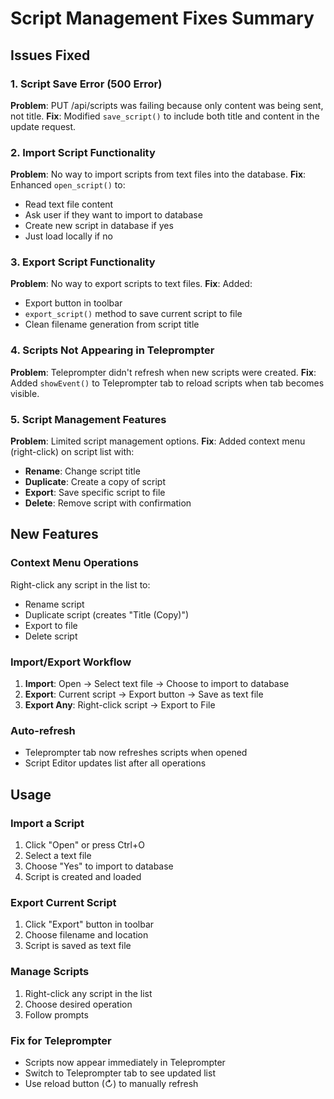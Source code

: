 # Script Management Fixes Summary

## Issues Fixed

### 1. Script Save Error (500 Error)
**Problem**: PUT /api/scripts was failing because only content was being sent, not title.
**Fix**: Modified `save_script()` to include both title and content in the update request.

### 2. Import Script Functionality
**Problem**: No way to import scripts from text files into the database.
**Fix**: Enhanced `open_script()` to:
- Read text file content
- Ask user if they want to import to database
- Create new script in database if yes
- Just load locally if no

### 3. Export Script Functionality
**Problem**: No way to export scripts to text files.
**Fix**: Added:
- Export button in toolbar
- `export_script()` method to save current script to file
- Clean filename generation from script title

### 4. Scripts Not Appearing in Teleprompter
**Problem**: Teleprompter didn't refresh when new scripts were created.
**Fix**: Added `showEvent()` to Teleprompter tab to reload scripts when tab becomes visible.

### 5. Script Management Features
**Problem**: Limited script management options.
**Fix**: Added context menu (right-click) on script list with:
- **Rename**: Change script title
- **Duplicate**: Create a copy of script
- **Export**: Save specific script to file
- **Delete**: Remove script with confirmation

## New Features

### Context Menu Operations
Right-click any script in the list to:
- Rename script
- Duplicate script (creates "Title (Copy)")
- Export to file
- Delete script

### Import/Export Workflow
1. **Import**: Open → Select text file → Choose to import to database
2. **Export**: Current script → Export button → Save as text file
3. **Export Any**: Right-click script → Export to File

### Auto-refresh
- Teleprompter tab now refreshes scripts when opened
- Script Editor updates list after all operations

## Usage

### Import a Script
1. Click "Open" or press Ctrl+O
2. Select a text file
3. Choose "Yes" to import to database
4. Script is created and loaded

### Export Current Script
1. Click "Export" button in toolbar
2. Choose filename and location
3. Script is saved as text file

### Manage Scripts
1. Right-click any script in the list
2. Choose desired operation
3. Follow prompts

### Fix for Teleprompter
- Scripts now appear immediately in Teleprompter
- Switch to Teleprompter tab to see updated list
- Use reload button (↻) to manually refresh